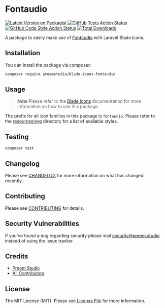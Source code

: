 # Fontaudio

[![Latest Version on Packagist](https://img.shields.io/packagist/v/preemstudio/blade-icons-fontaudio.svg?style=flat-square)](https://packagist.org/packages/preemstudio/blade-icons-fontaudio)
[![GitHub Tests Action Status](https://img.shields.io/github/actions/workflow/status/preemstudio/blade-icons-fontaudio/run-tests.yml?branch=main&label=tests&style=flat-square)](https://github.com/PreemStudio/blade-icons-fontaudio/actions?query=workflow%3Arun-tests+branch%3Amain)
[![GitHub Code Style Action Status](https://img.shields.io/github/actions/workflow/status/preemstudio/blade-icons-fontaudio/fix-php-code-style-issues.yml?branch=main&label=code%20style&style=flat-square)](https://github.com/PreemStudio/blade-icons-fontaudio/actions?query=workflow%3A"Fix+PHP+code+style+issues"+branch%3Amain)
[![Total Downloads](https://img.shields.io/packagist/dt/preemstudio/blade-icons-fontaudio.svg?style=flat-square)](https://packagist.org/packages/preemstudio/blade-icons-fontaudio)

A package to easily make use of [Fontaudio](https://github.com/fefanto/fontaudio) with Laravel Blade Icons.

## Installation

You can install the package via composer:

```bash
composer require preemstudio/blade-icons-fontaudio
```

## Usage

> **Note**
> Please refer to the [Blade Icons](https://github.com/PreemStudio/blade-icons) documentation for more information on how to use this package.

The prefix for all icon families in this package is `fontaudio`. Please refer to the [resources/svg](/resources/svg) directory for a list of available styles.

## Testing

```bash
composer test
```

## Changelog

Please see [CHANGELOG](CHANGELOG.md) for more information on what has changed recently.

## Contributing

Please see [CONTRIBUTING](CONTRIBUTING.md) for details.

## Security Vulnerabilities

If you've found a bug regarding security please mail [security@preem.studio](mailto:security@preem.studio) instead of using the issue tracker.

## Credits

- [Preem Studio](https://github.com/PreemStudio)
- [All Contributors](../../contributors)

## License

The MIT License (MIT). Please see [License File](LICENSE.md) for more information.

